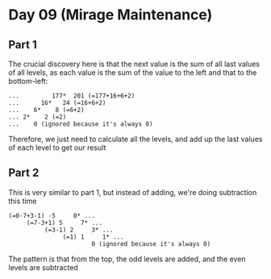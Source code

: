# Day 09 (Mirage Maintenance)

## Part 1

The crucial discovery here is that the next value is the sum of all last values of all
levels, as each value is the sum of the value to the left and that to the bottom-left:

```text
...         177*  201 (=177+16+6+2)
...      16*   24 (=16+6+2)
...    6*    8 (=6+2)
... 2*    2 (=2)
...    0 (ignored because it's always 0)
```

Therefore, we just need to calculate all the levels, and add up the last values of each
level to get our result

## Part 2

This is very similar to part 1, but instead of adding, we're doing subtraction this time

```text
(=0-7+3-1) -5     0* ...
     (=7-3+1) 5     7* ...
          (=3-1) 2     3* ...
               (=1) 1     1* ...
                       0 (ignored because it's always 0)
```

The pattern is that from the top, the odd levels are added, and the even levels are
subtracted
